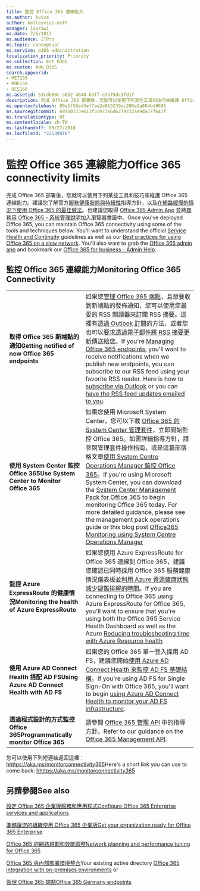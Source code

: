 ```yaml
---
title: 監控 Office 365 連線能力
ms.author: kvice
author: kelleyvice-msft
manager: laurawi
ms.date: 7/6/2017
ms.audience: ITPro
ms.topic: conceptual
ms.service: o365-administration
localization_priority: Priority
ms.collection: Ent_O365
ms.custom: Adm_O365
search.appverid:
- MET150
- MOE150
- BCS160
ms.assetid: 53cdb60c-a6b2-4848-b3ff-e7b75dc3fd1f
description: 完成 Office 365 部署後，您就可以使用下列某些工具和技巧來維護 Office 365 連線能力。建議您了解官方服務健康狀態與持續性指導方針，以及在網路緩慢的情況下使用 Office 365 的最佳做法。也建議您取得 Office 365 Admin App 並將商務用 Office 365 - 系統管理說明加入瀏覽器書籤中。
ms.openlocfilehash: 80e1f56ed3ef7ae2e013239ac286e2a804bd9696
ms.sourcegitcommit: 69d60723e611f3c973a6d6779722aa9da77f647f
ms.translationtype: HT
ms.contentlocale: zh-TW
ms.lasthandoff: 08/27/2018
ms.locfileid: "22539916"
---
```

# <a name="monitor-office-365-connectivity"></a><span data-ttu-id="858d4-105">監控 Office 365 連線能力</span><span class="sxs-lookup"><span data-stu-id="858d4-105">Office 365 connectivity limits</span></span>

<span data-ttu-id="858d4-p102">完成 Office 365 部署後，您就可以使用下列某些工具和技巧來維護 Office 365 連線能力。建議您了解官方[服務健康狀態與持續性](https://technet.microsoft.com/library/office-365-service-health.aspx)指導方針，以及[在網路緩慢的情況下使用 Office 365 的最佳做法](https://support.office.com/article/fd16c8d2-4799-4c39-8fd7-045f06640166)。也建議您取得 [Office 365 Admin App](https://blogs.office.com/2015/03/13/administer-on-the-go-with-the-updated-office-365-admin-app/) 並將[商務用 Office 365 - 系統管理說明](https://support.office.com/article/17d3ff3f-3601-466e-b5a1-482b31cfb791)加入瀏覽器書籤中。</span><span class="sxs-lookup"><span data-stu-id="858d4-p102">Once you've deployed Office 365, you can maintain Office 365 connectivity using some of the tools and techniques below. You'll want to understand the official [Service Health and Continuity](https://technet.microsoft.com/library/office-365-service-health.aspx) guidelines as well as our [Best practices for using Office 365 on a slow network](https://support.office.com/article/fd16c8d2-4799-4c39-8fd7-045f06640166). You'll also want to grab the [Office 365 admin app](https://blogs.office.com/2015/03/13/administer-on-the-go-with-the-updated-office-365-admin-app/) and bookmark our [Office 365 for business - Admin Help](https://support.office.com/article/17d3ff3f-3601-466e-b5a1-482b31cfb791).</span></span>
  
## <a name="monitoring-office-365-connectivity"></a><span data-ttu-id="858d4-109">監控 Office 365 連線能力</span><span class="sxs-lookup"><span data-stu-id="858d4-109">Monitoring Office 365 Connectivity</span></span>

|||
|:-----|:-----|
|<span data-ttu-id="858d4-110">**取得 Office 365 新端點的通知**</span><span class="sxs-lookup"><span data-stu-id="858d4-110">**Getting notified of new Office 365 endpoints**</span></span> <br/> |<span data-ttu-id="858d4-p103">如果您[管理 Office 365 端點](https://support.office.com/article/99cab9d4-ef59-4207-9f2b-3728eb46bf9a)，且想要收到新端點的發佈通知，您可以使用您最愛的 RSS 閱讀器來訂閱 RSS 摘要。這裡有[透過 Outlook 訂閱](https://go.microsoft.com/fwlink/p/?LinkId=532416)的方法，或者您也可以[要求透過電子郵件將 RSS 摘要更新傳送給您](https://go.microsoft.com/fwlink/p/?LinkId=532417)。</span><span class="sxs-lookup"><span data-stu-id="858d4-p103">If you're [Managing Office 365 endpoints](https://support.office.com/article/99cab9d4-ef59-4207-9f2b-3728eb46bf9a), you'll want to receive notifications when we publish new endpoints, you can subscribe to our RSS feed using your favorite RSS reader. Here is how to [subscribe via Outlook](https://go.microsoft.com/fwlink/p/?LinkId=532416) or you can [have the RSS feed updates emailed to you](https://go.microsoft.com/fwlink/p/?LinkId=532417).  </span></span><br/> |
|<span data-ttu-id="858d4-113">**使用 System Center 監控 Office 365**</span><span class="sxs-lookup"><span data-stu-id="858d4-113">**Use System Center to Monitor Office 365**</span></span> <br/> |<span data-ttu-id="858d4-p104">如果您使用 Microsoft System Center，您可以下載 [Office 365 的 System Center 管理套件](https://www.microsoft.com/download/details.aspx?id=43708)，立即開始監控 Office 365。如需詳細指導方針，請參閱管理套件操作指南，或是這篇部落格文章[使用 System Centre Operations Manager 監控 Office 365](https://blogs.msdn.com/b/mvpawardprogram/archive/2015/07/08/office365-monitoring-using-system-centre-operations-manager.aspx)。</span><span class="sxs-lookup"><span data-stu-id="858d4-p104">If you're using Microsoft System Center, you can download the [System Center Management Pack for Office 365](https://www.microsoft.com/download/details.aspx?id=43708) to begin monitoring Office 365 today. For more detailed guidance, please see the management pack operations guide or this blog post [Office365 Monitoring using System Centre Operations Manager](https://blogs.msdn.com/b/mvpawardprogram/archive/2015/07/08/office365-monitoring-using-system-centre-operations-manager.aspx)</span></span> <br/> |
|<span data-ttu-id="858d4-116">**監控 Azure ExpressRoute 的健康情況**</span><span class="sxs-lookup"><span data-stu-id="858d4-116">**Monitoring the health of Azure ExpressRoute**</span></span> <br/> |<span data-ttu-id="858d4-117">如果您使用 Azure ExpressRoute for Office 365 連線到 Office 365，建議您確認已同時採用 Office 365 服務健康情況儀表板並[利用 Azure 資源健康狀態減少疑難排解的時間](https://azure.microsoft.com/blog/reduce-troubleshooting-time-with-azure-resource-health/)。</span><span class="sxs-lookup"><span data-stu-id="858d4-117">If you are connecting to Office 365 using Azure ExpressRoute for Office 365, you'll want to ensure that you're using both the Office 365 Service Health Dashboard as well as the Azure [Reducing troubleshooting time with Azure Resource health](https://azure.microsoft.com/blog/reduce-troubleshooting-time-with-azure-resource-health/)</span></span> <br/> |
|<span data-ttu-id="858d4-118">**使用 Azure AD Connect Health 搭配 AD FS**</span><span class="sxs-lookup"><span data-stu-id="858d4-118">**Using Azure AD Connect Health with AD FS**</span></span> <br/> |<span data-ttu-id="858d4-119">如果您的 Office 365 單一登入採用 AD FS，建議您開始[使用 Azure AD Connect Health 來監控 AD FS 基礎結構](https://azure.microsoft.com/documentation/articles/active-directory-aadconnect-health-adfs/)。</span><span class="sxs-lookup"><span data-stu-id="858d4-119">If you're using AD FS for Single Sign-On with Office 365, you'll want to begin [using Azure AD Connect Health to monitor your AD FS infrastructure](https://azure.microsoft.com/documentation/articles/active-directory-aadconnect-health-adfs/).</span></span>  <br/> |
|<span data-ttu-id="858d4-120">**透過程式設計的方式監控 Office 365**</span><span class="sxs-lookup"><span data-stu-id="858d4-120">**Programmatically monitor Office 365**</span></span> <br/> |<span data-ttu-id="858d4-121">請參閱 [Office 365 管理 API](https://msdn.microsoft.com/library/jj984343%28v=office.15%29.aspx) 中的指導方針。</span><span class="sxs-lookup"><span data-stu-id="858d4-121">Refer to our guidance on the [Office 365 Management API](https://msdn.microsoft.com/library/jj984343%28v=office.15%29.aspx).</span></span>  <br/> |

<span data-ttu-id="858d4-122">您可以使用下列短連結返回這裡：[hhttps://aka.ms/monitorconnectivity365](https://aka.ms/monitorconnectivity365)</span><span class="sxs-lookup"><span data-stu-id="858d4-122">Here's a short link you can use to come back: [hhttps://aka.ms/monitorconnectivity365](https://aka.ms/monitorconnectivity365)</span></span>
  
## <a name="see-also"></a><span data-ttu-id="858d4-123">另請參閱</span><span class="sxs-lookup"><span data-stu-id="858d4-123">See also</span></span>

[<span data-ttu-id="858d4-124">設定 Office 365 企業版服務和應用程式</span><span class="sxs-lookup"><span data-stu-id="858d4-124">Configure Office 365 Enterprise services and applications</span></span>](configure-services-and-applications.md)
  
[<span data-ttu-id="858d4-125">準備讓您的組織使用 Office 365 企業版</span><span class="sxs-lookup"><span data-stu-id="858d4-125">Get your organization ready for Office 365 Enterprise</span></span>](get-your-organization-ready-for-office-365.md)
  
[<span data-ttu-id="858d4-126">Office 365 的網路規劃和效能調整</span><span class="sxs-lookup"><span data-stu-id="858d4-126">Network planning and performance tuning for Office 365</span></span>](network-planning-and-performance.md)
  
<span data-ttu-id="858d4-127">[Office 365 與內部部署環境整合](office-365-integration.md)</span><span class="sxs-lookup"><span data-stu-id="858d4-127">Your existing active directory [Office 365 integration with on-premises environments](office-365-integration.md) or</span></span>
  
[<span data-ttu-id="858d4-128">管理 Office 365 端點</span><span class="sxs-lookup"><span data-stu-id="858d4-128">Office 365 Germany endpoints</span></span>](https://support.office.com/article/99cab9d4-ef59-4207-9f2b-3728eb46bf9a)
